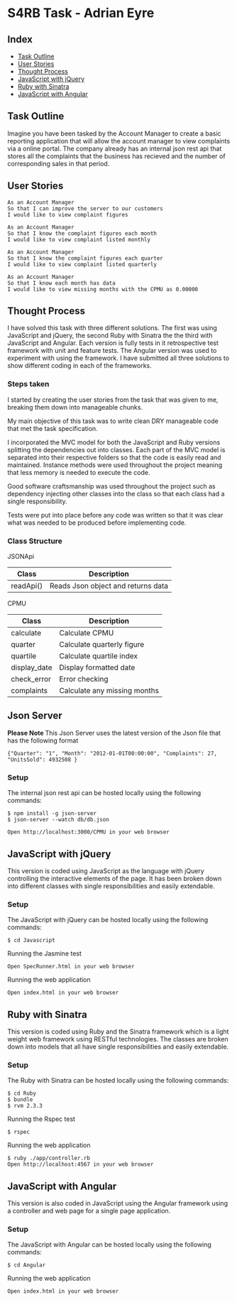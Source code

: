 # S4RB Task - Adrian Eyre #

## Index
* [Task Outline](#Task)
* [User Stories](#Story)
* [Thought Process](#thought)
* [JavaScript with jQuery](#jquery)
* [Ruby with Sinatra](#sinatra)
* [JavaScript with Angular](#angular)

## <a name="Task">Task Outline</a>
Imagine you have been tasked by the Account Manager to create a basic reporting application that will allow the account manager to view complaints via a online portal.
The company already has an internal json rest api that stores all the complaints that the business has recieved and the number of corresponding sales in that period.

## <a name="Story">User Stories</a>
```
As an Account Manager
So that I can improve the server to our customers
I would like to view complaint figures
```
```
As an Account Manager
So that I know the complaint figures each month
I would like to view complaint listed monthly
```
```
As an Account Manager
So that I know the complaint figures each quarter
I would like to view complaint listed quarterly
```
```
As an Account Manager
So that I know each month has data
I would like to view missing months with the CPMU as 0.00000
```

## <a name="thought">Thought Process</a>

I have solved this task with three different solutions. The first was using JavaScript and jQuery, the second Ruby with Sinatra the the third with JavaScript and Angular. Each version is fully tests in it retrospective test framework with unit and feature tests. The Angular version was used to experiment with using the framework. I have submitted all three solutions to show different coding in each of the frameworks.

### Steps taken
I started by creating the user stories from the task that was given to me, breaking them down into manageable chunks.

My main objective of this task was to write clean DRY manageable code that met the task specification.

I incorporated the MVC model for both the JavaScript and Ruby versions splitting the dependencies out into classes. Each part of the MVC model is separated into their respective folders so that the code is easily read and maintained. Instance methods were used throughout the project meaning that less memory is needed to execute the code.

Good software craftsmanship was used throughout the project such as dependency injecting other classes into the class so that each class had a single responsibility.

Tests were put into place before any code was written so that it was clear what was needed to be produced before implementing code.

### Class Structure
JSONApi

| Class | Description |
|---- | ---- |
| readApi()     | Reads Json object and returns data |

CPMU

| Class | Description |
|---- | ---- |
| calculate    | Calculate CPMU
| quarter      | Calculate quarterly figure
| quartile     | Calculate quartile index
| display_date | Display formatted date
| check_error  | Error checking
| complaints   | Calculate any missing months

## <a name="server">Json Server</a>
<b> Please Note </b> This Json Server uses the latest version of the Json file that has the following format
```
{"Quarter": "1", "Month": "2012-01-01T00:00:00", "Complaints": 27, "UnitsSold": 4932508 }
```

### Setup
The internal json rest api can be hosted locally using the following commands:

```
$ npm install -g json-server
$ json-server --watch db/db.json

Open http://localhost:3000/CPMU in your web browser
```

## <a name="jquery">JavaScript with jQuery</a>
This version is coded using JavaScript as the language with jQuery controlling the interactive elements of the page. It has been broken down into different classes with single responsibilities and easily extendable.

### Setup
The JavaScript with jQuery can be hosted locally using the following commands:
```
$ cd Javascript
```
Running the Jasmine test
```
Open SpecRunner.html in your web browser
```
Running the web application
```
Open index.html in your web browser
```

## <a name="sinatra">Ruby with Sinatra</a>
This version is coded using Ruby and the Sinatra framework which is a light weight web framework using RESTful technologies. The classes are broken down into models that all have single responsibilities and easily extendable.

### Setup
The Ruby with Sinatra can be hosted locally using the following commands:
```
$ cd Ruby
$ bundle
$ rvm 2.3.3
```
Running the Rspec test
```
$ rspec
```
Running the web application
```
$ ruby ./app/controller.rb
Open http://localhost:4567 in your web browser
```

## <a name="angular">JavaScript with Angular</a>
This version is also coded in JavaScript using the Angular framework using a controller and web page for a single page application.

### Setup
The JavaScript with Angular can be hosted locally using the following commands:
```
$ cd Angular
```
Running the web application
```
Open index.html in your web browser
```
